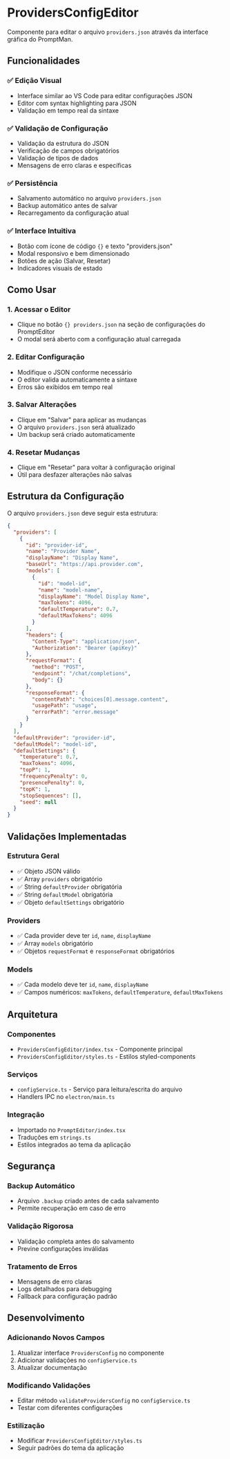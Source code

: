 # ProvidersConfigEditor

Componente para editar o arquivo `providers.json` através da interface gráfica do PromptMan.

## Funcionalidades

### ✅ Edição Visual
- Interface similar ao VS Code para editar configurações JSON
- Editor com syntax highlighting para JSON
- Validação em tempo real da sintaxe

### ✅ Validação de Configuração
- Validação da estrutura do JSON
- Verificação de campos obrigatórios
- Validação de tipos de dados
- Mensagens de erro claras e específicas

### ✅ Persistência
- Salvamento automático no arquivo `providers.json`
- Backup automático antes de salvar
- Recarregamento da configuração atual

### ✅ Interface Intuitiva
- Botão com ícone de código `{}` e texto "providers.json"
- Modal responsivo e bem dimensionado
- Botões de ação (Salvar, Resetar)
- Indicadores visuais de estado

## Como Usar

### 1. Acessar o Editor
- Clique no botão `{} providers.json` na seção de configurações do PromptEditor
- O modal será aberto com a configuração atual carregada

### 2. Editar Configuração
- Modifique o JSON conforme necessário
- O editor valida automaticamente a sintaxe
- Erros são exibidos em tempo real

### 3. Salvar Alterações
- Clique em "Salvar" para aplicar as mudanças
- O arquivo `providers.json` será atualizado
- Um backup será criado automaticamente

### 4. Resetar Mudanças
- Clique em "Resetar" para voltar à configuração original
- Útil para desfazer alterações não salvas

## Estrutura da Configuração

O arquivo `providers.json` deve seguir esta estrutura:

```json
{
  "providers": [
    {
      "id": "provider-id",
      "name": "Provider Name",
      "displayName": "Display Name",
      "baseUrl": "https://api.provider.com",
      "models": [
        {
          "id": "model-id",
          "name": "model-name",
          "displayName": "Model Display Name",
          "maxTokens": 4096,
          "defaultTemperature": 0.7,
          "defaultMaxTokens": 4096
        }
      ],
      "headers": {
        "Content-Type": "application/json",
        "Authorization": "Bearer {apiKey}"
      },
      "requestFormat": {
        "method": "POST",
        "endpoint": "/chat/completions",
        "body": {}
      },
      "responseFormat": {
        "contentPath": "choices[0].message.content",
        "usagePath": "usage",
        "errorPath": "error.message"
      }
    }
  ],
  "defaultProvider": "provider-id",
  "defaultModel": "model-id",
  "defaultSettings": {
    "temperature": 0.7,
    "maxTokens": 4096,
    "topP": 1,
    "frequencyPenalty": 0,
    "presencePenalty": 0,
    "topK": 1,
    "stopSequences": [],
    "seed": null
  }
}
```

## Validações Implementadas

### Estrutura Geral
- ✅ Objeto JSON válido
- ✅ Array `providers` obrigatório
- ✅ String `defaultProvider` obrigatória
- ✅ String `defaultModel` obrigatória
- ✅ Objeto `defaultSettings` obrigatório

### Providers
- ✅ Cada provider deve ter `id`, `name`, `displayName`
- ✅ Array `models` obrigatório
- ✅ Objetos `requestFormat` e `responseFormat` obrigatórios

### Models
- ✅ Cada modelo deve ter `id`, `name`, `displayName`
- ✅ Campos numéricos: `maxTokens`, `defaultTemperature`, `defaultMaxTokens`

## Arquitetura

### Componentes
- `ProvidersConfigEditor/index.tsx` - Componente principal
- `ProvidersConfigEditor/styles.ts` - Estilos styled-components

### Serviços
- `configService.ts` - Serviço para leitura/escrita do arquivo
- Handlers IPC no `electron/main.ts`

### Integração
- Importado no `PromptEditor/index.tsx`
- Traduções em `strings.ts`
- Estilos integrados ao tema da aplicação

## Segurança

### Backup Automático
- Arquivo `.backup` criado antes de cada salvamento
- Permite recuperação em caso de erro

### Validação Rigorosa
- Validação completa antes do salvamento
- Previne configurações inválidas

### Tratamento de Erros
- Mensagens de erro claras
- Logs detalhados para debugging
- Fallback para configuração padrão

## Desenvolvimento

### Adicionando Novos Campos
1. Atualizar interface `ProvidersConfig` no componente
2. Adicionar validações no `configService.ts`
3. Atualizar documentação

### Modificando Validações
- Editar método `validateProvidersConfig` no `configService.ts`
- Testar com diferentes configurações

### Estilização
- Modificar `ProvidersConfigEditor/styles.ts`
- Seguir padrões do tema da aplicação
